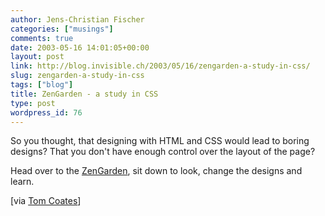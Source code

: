 ```yaml
---
author: Jens-Christian Fischer
categories: ["musings"]
comments: true
date: 2003-05-16 14:01:05+00:00
layout: post
link: http://blog.invisible.ch/2003/05/16/zengarden-a-study-in-css/
slug: zengarden-a-study-in-css
tags: ["blog"]
title: ZenGarden - a study in CSS
type: post
wordpress_id: 76
---
```


So you thought, that designing with HTML and CSS would lead to boring designs? That you don't have enough control over the layout of the page?

Head over to the [ZenGarden](http://www.mezzoblue.com/zengarden/), sit down to look, change the designs and learn.

[via [Tom Coates](http://www.plasticbag.org/)]

